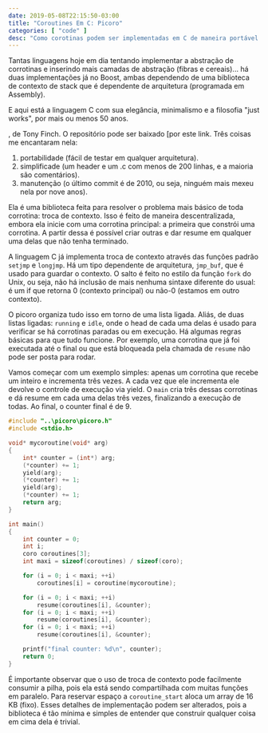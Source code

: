 ```yaml
---
date: 2019-05-08T22:15:50-03:00
title: "Coroutines Em C: Picoro"
categories: [ "code" ]
desc: "Como corotinas podem ser implementadas em C de maneira portável e minimalista."
---
```

Tantas linguagens hoje em dia tentando implementar a abstração de corrotinas e inserindo mais camadas de abstração (fibras e cereais)... há duas implementações já no Boost, ambas dependendo de uma biblioteca de contexto de stack que é dependente de arquitetura (programada em Assembly).

E aqui está a linguagem C com sua elegância, minimalismo e a filosofia "just works", por mais ou menos 50 anos.

, de Tony Finch. O repositório pode ser baixado [por este link. Três coisas me encantaram nela: 

 1. portabilidade (fácil de testar em qualquer arquitetura).
 1. simplificade (um header e um .c com menos de 200 linhas, e a maioria são comentários).
 1. manutenção (o último commit é de 2010, ou seja, ninguém mais mexeu nela por nove anos).
 
Ela é uma biblioteca feita para resolver o problema mais básico de toda corrotina: troca de contexto. Isso é feito de maneira descentralizada, embora ela inicie com uma corrotina principal: a primeira que constrói uma corrotina. A partir dessa é possível criar outras e dar resume em qualquer uma delas que não tenha terminado.

A linguagem C já implementa troca de contexto através das funções padrão `setjmp` e `longjmp`. Há um tipo dependente de arquitetura, `jmp_buf`, que é usado para guardar o contexto. O salto é feito no estilo da função `fork` do Unix, ou seja, não há inclusão de mais nenhuma sintaxe diferente do usual: é um if que retorna 0 (contexto principal) ou não-0 (estamos em outro contexto).

O picoro organiza tudo isso em torno de uma lista ligada. Aliás, de duas listas ligadas: `running` e `idle`, onde o head de cada uma delas é usado para verificar se há corrotinas paradas ou em execução. Há algumas regras básicas para que tudo funcione. Por exemplo, uma corrotina que já foi executada até o final ou que está bloqueada pela chamada de `resume` não pode ser posta para rodar.

Vamos começar com um exemplo simples: apenas um corrotina que recebe um inteiro e incrementa três vezes. A cada vez que ele incrementa ele devolve o controle de execução via yield. O `main` cria três dessas corrotinas e dá resume em cada uma delas três vezes, finalizando a execução de todas. Ao final, o counter final é de 9.

```c++
#include "..\picoro\picoro.h"
#include <stdio.h>

void* mycoroutine(void* arg)
{
	int* counter = (int*) arg;
	(*counter) += 1;
	yield(arg);
	(*counter) += 1;
	yield(arg);
	(*counter) += 1;
	return arg;
}

int main()
{
    int counter = 0;
	int i;
	coro coroutines[3];
	int maxi = sizeof(coroutines) / sizeof(coro);

	for (i = 0; i < maxi; ++i)
		coroutines[i] = coroutine(mycoroutine);

	for (i = 0; i < maxi; ++i)
		resume(coroutines[i], &counter);
	for (i = 0; i < maxi; ++i)
		resume(coroutines[i], &counter);
	for (i = 0; i < maxi; ++i)
		resume(coroutines[i], &counter);

    printf("final counter: %d\n", counter);
	return 0;
}
```

É importante observar que o uso de troca de contexto pode facilmente consumir a pilha, pois ela está sendo compartilhada com muitas funções em paralelo. Para reservar espaço a `coroutine_start` aloca um array de 16 KB (fixo). Esses detalhes de implementação podem ser alterados, pois a biblioteca é tão mínima e simples de entender que construir qualquer coisa em cima dela é trivial.

